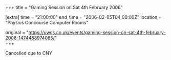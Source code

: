 +++
title = "Gaming Session on Sat 4th February 2006"

[extra]
time = "21:00:00"
end_time = "2006-02-05T04:00:00Z"
location = "Physics Concourse Computer Rooms"

original = "https://uwcs.co.uk/events/gaming-session-on-sat-4th-february-2006-1474488974085/"    
+++

Cancelled due to CNY

